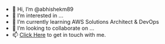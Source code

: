 - 👋 Hi, I’m @abhishekm89
- 👀 I’m interested in ...
- 🌱 I’m currently learning AWS Solutions Architect & DevOps
- 💞️ I’m looking to collaborate on ...
- 📫 [Click Here](mailto:aws.abhishek89@gmial.com) to get in touch with me.
<!---
abhishekm89/abhishekm89 is a ✨ special ✨ repository because its `README.md` (this file) appears on your GitHub profile.
You can click the Preview link to take a look at your changes.
--->
